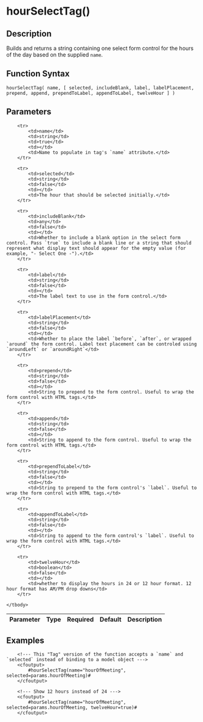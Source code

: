 # hourSelectTag()

## Description
Builds and returns a string containing one select form control for the hours of the day based on the supplied `name`.

## Function Syntax
	hourSelectTag( name, [ selected, includeBlank, label, labelPlacement, prepend, append, prependToLabel, appendToLabel, twelveHour ] )


## Parameters
<table>
	<thead>
		<tr>
			<th>Parameter</th>
			<th>Type</th>
			<th>Required</th>
			<th>Default</th>
			<th>Description</th>
		</tr>
	</thead>
	<tbody>
		
		<tr>
			<td>name</td>
			<td>string</td>
			<td>true</td>
			<td></td>
			<td>Name to populate in tag's `name` attribute.</td>
		</tr>
		
		<tr>
			<td>selected</td>
			<td>string</td>
			<td>false</td>
			<td></td>
			<td>The hour that should be selected initially.</td>
		</tr>
		
		<tr>
			<td>includeBlank</td>
			<td>any</td>
			<td>false</td>
			<td></td>
			<td>Whether to include a blank option in the select form control. Pass `true` to include a blank line or a string that should represent what display text should appear for the empty value (for example, "- Select One -").</td>
		</tr>
		
		<tr>
			<td>label</td>
			<td>string</td>
			<td>false</td>
			<td></td>
			<td>The label text to use in the form control.</td>
		</tr>
		
		<tr>
			<td>labelPlacement</td>
			<td>string</td>
			<td>false</td>
			<td></td>
			<td>Whether to place the label `before`, `after`, or wrapped `around` the form control. Label text placement can be controled using `aroundLeft` or `aroundRight`</td>
		</tr>
		
		<tr>
			<td>prepend</td>
			<td>string</td>
			<td>false</td>
			<td></td>
			<td>String to prepend to the form control. Useful to wrap the form control with HTML tags.</td>
		</tr>
		
		<tr>
			<td>append</td>
			<td>string</td>
			<td>false</td>
			<td></td>
			<td>String to append to the form control. Useful to wrap the form control with HTML tags.</td>
		</tr>
		
		<tr>
			<td>prependToLabel</td>
			<td>string</td>
			<td>false</td>
			<td></td>
			<td>String to prepend to the form control's `label`. Useful to wrap the form control with HTML tags.</td>
		</tr>
		
		<tr>
			<td>appendToLabel</td>
			<td>string</td>
			<td>false</td>
			<td></td>
			<td>String to append to the form control's `label`. Useful to wrap the form control with HTML tags.</td>
		</tr>
		
		<tr>
			<td>twelveHour</td>
			<td>boolean</td>
			<td>false</td>
			<td></td>
			<td>whether to display the hours in 24 or 12 hour format. 12 hour format has AM/PM drop downs</td>
		</tr>
		
	</tbody>
</table>


## Examples
	
		<!--- This "Tag" version of the function accepts a `name` and `selected` instead of binding to a model object --->
		<cfoutput>
		    #hourSelectTag(name="hourOfMeeting", selected=params.hourOfMeeting)#
		</cfoutput>
		
		<!--- Show 12 hours instead of 24 --->
		<cfoutput>
			#hourSelectTag(name="hourOfMeeting", selected=params.hourOfMeeting, twelveHour=true)#
		</cfoutput>
